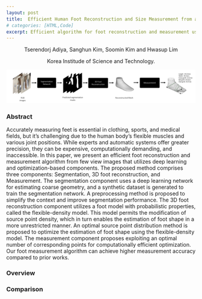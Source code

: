 ```yaml
---
layout: post
title:  Efficient Human Foot Reconstruction and Size Measurement from a Few Color Images
# categories: [HTML,Code]
excerpt: Efficient algorithm for foot reconstruction and measurement using deep learning and optimization-based components.
---
```


<p style="text-align:center">Tserendorj Adiya, Sanghun Kim, Soomin Kim and Hwasup Lim</p>
<p style="text-align:center">Korea Institude of Science and Technology.</p>

<img src="../images/frnm.png" alt="frnm main" />

<h3>Abstract</h3>

Accurately measuring feet is essential in clothing, sports, and medical fields, but it’s challenging due to the human body’s flexible muscles and various joint positions. While experts and automatic systems offer greater precision, they can be expensive, computationally demanding, and inaccessible. In this paper, we present an efficient foot reconstruction and measurement algorithm from few view images that utilizes deep learning and optimization-based components. The proposed method comprises three components: Segmentation, 3D foot reconstruction, and Measurement. The segmentation component uses a deep learning network for estimating coarse geometry, and a synthetic dataset is generated to train the segmentation network. A preprocessing method is proposed to simplify the context and improve segmentation performance. The 3D foot reconstruction component utilizes a foot model with probabilistic properties, called the flexible-density model. This model permits the modification of source point density, which in turn enables the estimation of foot shape in a more unrestricted manner. An optimal source point distribution method is proposed to optimize the estimation of foot shape using the flexible-density model. The measurement component proposes exploiting an optimal number of corresponding points for computationally efficient optimization. Our foot measurement algorithm can achieve higher measurement accuracy compared to prior works.

<h3>Overview</h3>


<h3>Comparison</h3>
<!-- <img src="../images/frnm_comp_1.gif" alt="single image comp 1" />
<img src="../images/frnm_comp_2.gif" alt="single image comp 2" />
<img src="../images/frnm_comp_3.gif" alt="single image comp 3" /> -->
